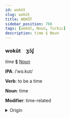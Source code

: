 ```yaml
---
id: wokût
slug: wokût
title: WOKÛT
sidebar_position: 766
tags: [wokût, Noun, Turkic]
description: time § Noun
---
```


### wokût&emsp;<span kind="abugida">ʒɔ̆ʄ</span>

*time* **§** [Noun](../../tags/Noun)

**IPA**: /ˈwɑ.kut/

**Verb**: to be a time

**Noun**: time

**Modifier**: time-related

<details>
    <summary>Origin</summary>
    Bashkir ваҡыт vaqıt [wɑˈqɯ̞t]<br/>
    <em>Turkic Language Family</em>
</details>